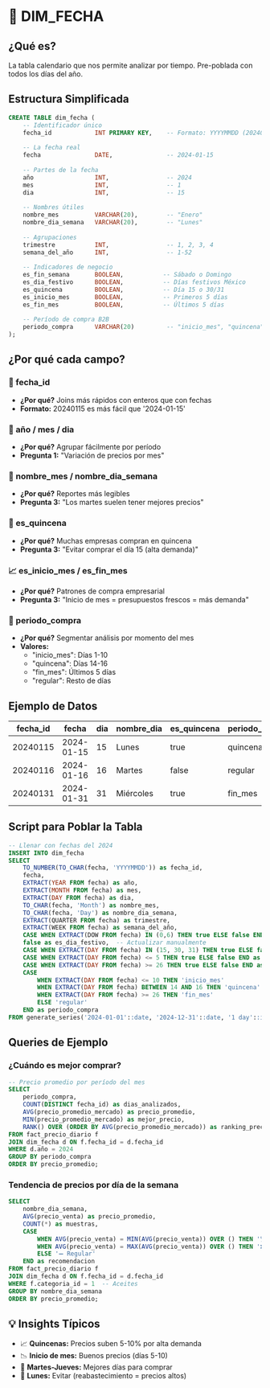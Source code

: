 # 📅 DIM_FECHA

## ¿Qué es?
La tabla calendario que nos permite analizar por tiempo. Pre-poblada con todos los días del año.

## Estructura Simplificada

```sql
CREATE TABLE dim_fecha (
    -- Identificador único
    fecha_id            INT PRIMARY KEY,    -- Formato: YYYYMMDD (20240115)
    
    -- La fecha real
    fecha               DATE,               -- 2024-01-15
    
    -- Partes de la fecha
    año                 INT,                -- 2024
    mes                 INT,                -- 1
    dia                 INT,                -- 15
    
    -- Nombres útiles
    nombre_mes          VARCHAR(20),        -- "Enero"
    nombre_dia_semana   VARCHAR(20),        -- "Lunes"
    
    -- Agrupaciones
    trimestre           INT,                -- 1, 2, 3, 4
    semana_del_año      INT,                -- 1-52
    
    -- Indicadores de negocio
    es_fin_semana       BOOLEAN,           -- Sábado o Domingo
    es_dia_festivo      BOOLEAN,           -- Días festivos México
    es_quincena         BOOLEAN,           -- Día 15 o 30/31
    es_inicio_mes       BOOLEAN,           -- Primeros 5 días
    es_fin_mes          BOOLEAN,           -- Últimos 5 días
    
    -- Período de compra B2B
    periodo_compra      VARCHAR(20)         -- "inicio_mes", "quincena", "fin_mes"
);
```

## ¿Por qué cada campo?

### 🔑 fecha_id
- **¿Por qué?** Joins más rápidos con enteros que con fechas
- **Formato:** 20240115 es más fácil que '2024-01-15'

### 📅 año / mes / dia
- **¿Por qué?** Agrupar fácilmente por período
- **Pregunta 1:** "Variación de precios por mes"

### 📝 nombre_mes / nombre_dia_semana
- **¿Por qué?** Reportes más legibles
- **Pregunta 3:** "Los martes suelen tener mejores precios"

### 🎯 es_quincena
- **¿Por qué?** Muchas empresas compran en quincena
- **Pregunta 3:** "Evitar comprar el día 15 (alta demanda)"

### 📈 es_inicio_mes / es_fin_mes
- **¿Por qué?** Patrones de compra empresarial
- **Pregunta 3:** "Inicio de mes = presupuestos frescos = más demanda"

### 🏢 periodo_compra
- **¿Por qué?** Segmentar análisis por momento del mes
- **Valores:**
  - "inicio_mes": Días 1-10
  - "quincena": Días 14-16
  - "fin_mes": Últimos 5 días
  - "regular": Resto de días

## Ejemplo de Datos

| fecha_id | fecha | dia | nombre_dia | es_quincena | periodo_compra |
|----------|--------|-----|-----------|-------------|----------------|
| 20240115 | 2024-01-15 | 15 | Lunes | true | quincena |
| 20240116 | 2024-01-16 | 16 | Martes | false | regular |
| 20240131 | 2024-01-31 | 31 | Miércoles | true | fin_mes |

## Script para Poblar la Tabla

```sql
-- Llenar con fechas del 2024
INSERT INTO dim_fecha
SELECT 
    TO_NUMBER(TO_CHAR(fecha, 'YYYYMMDD')) as fecha_id,
    fecha,
    EXTRACT(YEAR FROM fecha) as año,
    EXTRACT(MONTH FROM fecha) as mes,
    EXTRACT(DAY FROM fecha) as dia,
    TO_CHAR(fecha, 'Month') as nombre_mes,
    TO_CHAR(fecha, 'Day') as nombre_dia_semana,
    EXTRACT(QUARTER FROM fecha) as trimestre,
    EXTRACT(WEEK FROM fecha) as semana_del_año,
    CASE WHEN EXTRACT(DOW FROM fecha) IN (0,6) THEN true ELSE false END as es_fin_semana,
    false as es_dia_festivo,  -- Actualizar manualmente
    CASE WHEN EXTRACT(DAY FROM fecha) IN (15, 30, 31) THEN true ELSE false END as es_quincena,
    CASE WHEN EXTRACT(DAY FROM fecha) <= 5 THEN true ELSE false END as es_inicio_mes,
    CASE WHEN EXTRACT(DAY FROM fecha) >= 26 THEN true ELSE false END as es_fin_mes,
    CASE 
        WHEN EXTRACT(DAY FROM fecha) <= 10 THEN 'inicio_mes'
        WHEN EXTRACT(DAY FROM fecha) BETWEEN 14 AND 16 THEN 'quincena'
        WHEN EXTRACT(DAY FROM fecha) >= 26 THEN 'fin_mes'
        ELSE 'regular'
    END as periodo_compra
FROM generate_series('2024-01-01'::date, '2024-12-31'::date, '1 day'::interval) as fecha;
```

## Queries de Ejemplo

### ¿Cuándo es mejor comprar?
```sql
-- Precio promedio por período del mes
SELECT 
    periodo_compra,
    COUNT(DISTINCT fecha_id) as dias_analizados,
    AVG(precio_promedio_mercado) as precio_promedio,
    MIN(precio_promedio_mercado) as mejor_precio,
    RANK() OVER (ORDER BY AVG(precio_promedio_mercado)) as ranking_precio
FROM fact_precio_diario f
JOIN dim_fecha d ON f.fecha_id = d.fecha_id
WHERE d.año = 2024
GROUP BY periodo_compra
ORDER BY precio_promedio;
```

### Tendencia de precios por día de la semana
```sql
SELECT 
    nombre_dia_semana,
    AVG(precio_venta) as precio_promedio,
    COUNT(*) as muestras,
    CASE 
        WHEN AVG(precio_venta) = MIN(AVG(precio_venta)) OVER () THEN '🏆 Mejor día'
        WHEN AVG(precio_venta) = MAX(AVG(precio_venta)) OVER () THEN '❌ Peor día'
        ELSE '➖ Regular'
    END as recomendacion
FROM fact_precio_diario f
JOIN dim_fecha d ON f.fecha_id = d.fecha_id
WHERE f.categoria_id = 1  -- Aceites
GROUP BY nombre_dia_semana
ORDER BY precio_promedio;
```

## 💡 Insights Típicos

- 📈 **Quincenas:** Precios suben 5-10% por alta demanda
- 📉 **Inicio de mes:** Buenos precios (días 5-10)
- 🏢 **Martes-Jueves:** Mejores días para comprar
- 🚫 **Lunes:** Evitar (reabastecimiento = precios altos)
